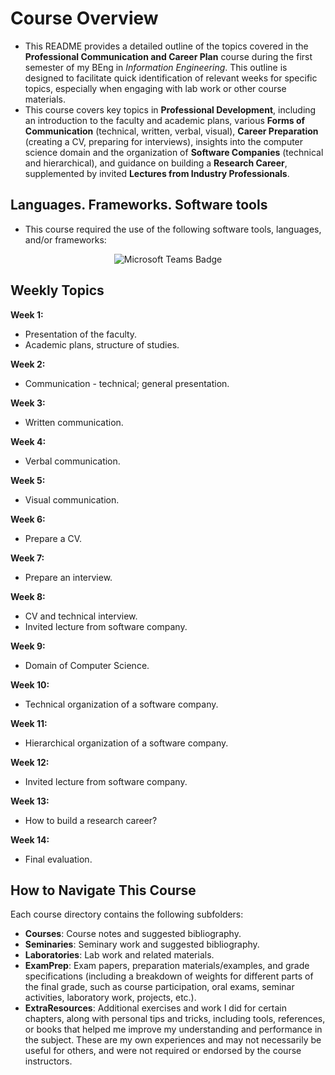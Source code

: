 
# Course Overview

- This README provides a detailed outline of the topics covered in the **Professional Communication and Career Plan** course during the first semester of my BEng in _Information Engineering_. This outline is designed to facilitate quick identification of relevant weeks for specific topics, especially when engaging with lab work or other course materials.
- This course covers key topics in **Professional Development**, including an introduction to the faculty and academic plans, various **Forms of Communication** (technical, written, verbal, visual), **Career Preparation** (creating a CV, preparing for interviews), insights into the computer science domain and the organization of **Software Companies** (technical and hierarchical), and guidance on building a **Research Career**, supplemented by invited **Lectures from Industry Professionals**.

## Languages. Frameworks. Software tools

- This course required the use of the following software tools, languages, and/or frameworks:

<div align="center">
  
<p>
<img alt="Microsoft Teams Badge" src="https://img.shields.io/badge/MicrosoftTeams-%236264A7?style=for-the-badge&logo=microsoftteams&logoColor=white">
</p>
  
</div>

## Weekly Topics

**Week 1:** 
- Presentation of the faculty.
- Academic plans, structure of studies.

**Week 2:**
- Communication - technical; general presentation.

**Week 3:**
- Written communication.

**Week 4:**
- Verbal communication.

**Week 5:**
- Visual communication.

**Week 6:**
- Prepare a CV.

**Week 7:**
- Prepare an interview.

**Week 8:**
- CV and technical interview.
- Invited lecture from software company.

**Week 9:**
- Domain of Computer Science.

**Week 10:**
- Technical organization of a software company.

**Week 11:**
-  Hierarchical organization of a software company.

**Week 12:**
- Invited lecture from software company.

**Week 13:**
- How to build a research career?

**Week 14:**
- Final evaluation.

## How to Navigate This Course

Each course directory contains the following subfolders:

- **Courses**: Course notes and suggested bibliography.
- **Seminaries**: Seminary work and suggested bibliography.
- **Laboratories**: Lab work and related materials.
- **ExamPrep**: Exam papers, preparation materials/examples, and grade specifications (including a breakdown of weights for different parts of the final grade, such as course participation, oral exams, seminar activities, laboratory work, projects, etc.).
- **ExtraResources**: Additional exercises and work I did for certain chapters, along with personal tips and tricks, including tools, references, or books that helped me improve my understanding and performance in the subject. These are my own experiences and may not necessarily be useful for others, and were not required or endorsed by the course instructors.

